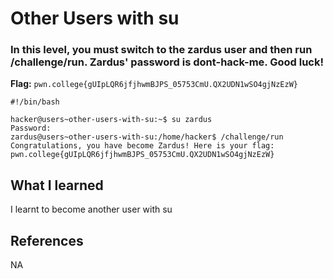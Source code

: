 # Other Users with su

### In this level, you must switch to the zardus user and then run /challenge/run. Zardus' password is dont-hack-me. Good luck!

**Flag:** `pwn.college{gUIpLQR6jfjhwmBJPS_05753CmU.QX2UDN1wSO4gjNzEzW}`

```
#!/bin/bash

hacker@users~other-users-with-su:~$ su zardus
Password:
zardus@users~other-users-with-su:/home/hacker$ /challenge/run
Congratulations, you have become Zardus! Here is your flag:
pwn.college{gUIpLQR6jfjhwmBJPS_05753CmU.QX2UDN1wSO4gjNzEzW}
```

## What I learned

I learnt to become another user with su

## References

NA
